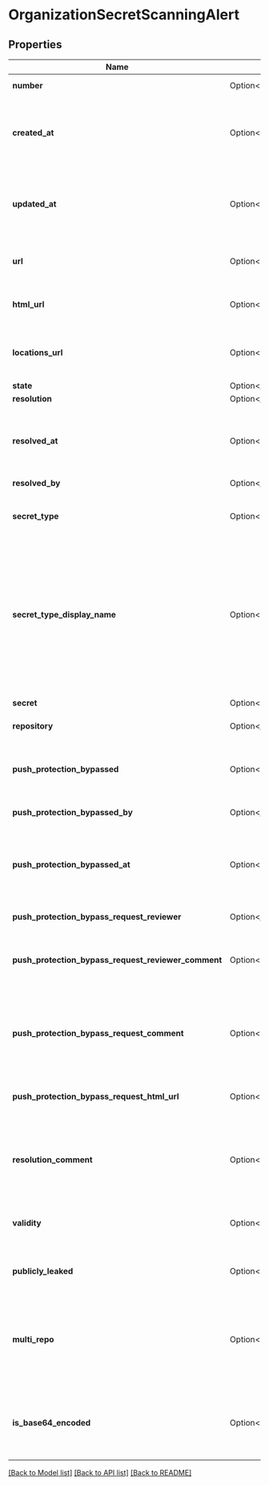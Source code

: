 # OrganizationSecretScanningAlert

## Properties

Name | Type | Description | Notes
------------ | ------------- | ------------- | -------------
**number** | Option<**i32**> | The security alert number. | [optional][readonly]
**created_at** | Option<**String**> | The time that the alert was created in ISO 8601 format: `YYYY-MM-DDTHH:MM:SSZ`. | [optional][readonly]
**updated_at** | Option<**String**> | The time that the alert was last updated in ISO 8601 format: `YYYY-MM-DDTHH:MM:SSZ`. | [optional][readonly]
**url** | Option<**String**> | The REST API URL of the alert resource. | [optional][readonly]
**html_url** | Option<**String**> | The GitHub URL of the alert resource. | [optional][readonly]
**locations_url** | Option<**String**> | The REST API URL of the code locations for this alert. | [optional]
**state** | Option<[**models::SecretScanningAlertState**](secret-scanning-alert-state.md)> |  | [optional]
**resolution** | Option<[**models::SecretScanningAlertResolution**](secret-scanning-alert-resolution.md)> |  | [optional]
**resolved_at** | Option<**String**> | The time that the alert was resolved in ISO 8601 format: `YYYY-MM-DDTHH:MM:SSZ`. | [optional]
**resolved_by** | Option<[**models::NullableSimpleUser**](nullable-simple-user.md)> |  | [optional]
**secret_type** | Option<**String**> | The type of secret that secret scanning detected. | [optional]
**secret_type_display_name** | Option<**String**> | User-friendly name for the detected secret, matching the `secret_type`. For a list of built-in patterns, see \"[Supported secret scanning patterns](https://docs.github.com/code-security/secret-scanning/introduction/supported-secret-scanning-patterns#supported-secrets).\" | [optional]
**secret** | Option<**String**> | The secret that was detected. | [optional]
**repository** | Option<[**models::SimpleRepository**](simple-repository.md)> |  | [optional]
**push_protection_bypassed** | Option<**bool**> | Whether push protection was bypassed for the detected secret. | [optional]
**push_protection_bypassed_by** | Option<[**models::NullableSimpleUser**](nullable-simple-user.md)> |  | [optional]
**push_protection_bypassed_at** | Option<**String**> | The time that push protection was bypassed in ISO 8601 format: `YYYY-MM-DDTHH:MM:SSZ`. | [optional]
**push_protection_bypass_request_reviewer** | Option<[**models::NullableSimpleUser**](nullable-simple-user.md)> |  | [optional]
**push_protection_bypass_request_reviewer_comment** | Option<**String**> | An optional comment when reviewing a push protection bypass. | [optional]
**push_protection_bypass_request_comment** | Option<**String**> | An optional comment when requesting a push protection bypass. | [optional]
**push_protection_bypass_request_html_url** | Option<**String**> | The URL to a push protection bypass request. | [optional]
**resolution_comment** | Option<**String**> | The comment that was optionally added when this alert was closed | [optional]
**validity** | Option<**String**> | The token status as of the latest validity check. | [optional]
**publicly_leaked** | Option<**bool**> | Whether the secret was publicly leaked. | [optional]
**multi_repo** | Option<**bool**> | Whether the detected secret was found in multiple repositories in the same organization or enterprise. | [optional]
**is_base64_encoded** | Option<**bool**> | A boolean value representing whether or not alert is base64 encoded | [optional]

[[Back to Model list]](../README.md#documentation-for-models) [[Back to API list]](../README.md#documentation-for-api-endpoints) [[Back to README]](../README.md)


